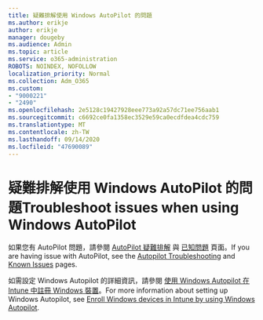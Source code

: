 ```yaml
---
title: 疑難排解使用 Windows AutoPilot 的問題
ms.author: erikje
author: erikje
manager: dougeby
ms.audience: Admin
ms.topic: article
ms.service: o365-administration
ROBOTS: NOINDEX, NOFOLLOW
localization_priority: Normal
ms.collection: Adm_O365
ms.custom:
- "9000221"
- "2490"
ms.openlocfilehash: 2e5128c19427928eee773a92a57dc71ee756aab1
ms.sourcegitcommit: c6692ce0fa1358ec3529e59ca0ecdfdea4cdc759
ms.translationtype: MT
ms.contentlocale: zh-TW
ms.lasthandoff: 09/14/2020
ms.locfileid: "47690089"
---
```

# <a name="troubleshoot-issues-when-using-windows-autopilot"></a><span data-ttu-id="2a6ed-102">疑難排解使用 Windows AutoPilot 的問題</span><span class="sxs-lookup"><span data-stu-id="2a6ed-102">Troubleshoot issues when using Windows AutoPilot</span></span>

<span data-ttu-id="2a6ed-103">如果您有 AutoPilot 問題，請參閱 [AutoPilot 疑難排解](https://docs.microsoft.com/windows/deployment/windows-autopilot/troubleshooting) 與 [已知問題](https://docs.microsoft.com/windows/deployment/windows-autopilot/known-issues) 頁面。</span><span class="sxs-lookup"><span data-stu-id="2a6ed-103">If you are having issue with AutoPilot, see the [Autopilot Troubleshooting](https://docs.microsoft.com/windows/deployment/windows-autopilot/troubleshooting) and [Known Issues](https://docs.microsoft.com/windows/deployment/windows-autopilot/known-issues) pages.</span></span>

<span data-ttu-id="2a6ed-104">如需設定 Windows Autopilot 的詳細資訊，請參閱 [使用 Windows Autopilot 在 Intune 中註冊 Windows 裝置](https://docs.microsoft.com/intune/enrollment/enrollment-autopilot)。</span><span class="sxs-lookup"><span data-stu-id="2a6ed-104">For more information about setting up Windows Autopilot, see [Enroll Windows devices in Intune by using Windows Autopilot](https://docs.microsoft.com/intune/enrollment/enrollment-autopilot).</span></span>

